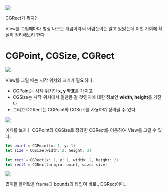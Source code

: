 ![](https://velog.velcdn.com/images/dev_jane/post/37301875-9899-4aff-b8ab-d6a1b9a4779a/image.png)

CGRect가 뭐지? 

View를 그릴때마다 항상 나오는 개념이라서 어렴풋이는 알고 있었는데 
이번 기회에 확실히 정리해보려 한다

# CGPoint, CGSize, CGRect

![](https://velog.velcdn.com/images/dev_jane/post/dcb3f6cb-f52d-4b26-aa01-f4674316e680/image.png)


View를 그릴 때는 시작 위치와 크기가 필요하다.
- CGPoint는 시작 위치인 **x, y 좌표**를 가지고
- CGSize는 시작 위치에서 얼만큼 갈 것인지에 대한 정보인 **width, height**를 가진다
- 그리고 CGRect는 CGPoint와 CGSize를 사용하여 정의될 수 있다.

![](https://velog.velcdn.com/images/dev_jane/post/3cd293e2-37e9-4820-83ba-e8dbfa178856/image.png)

예제를 보자ㅏ
CGPoint와 CGSize로 정의한
CGRect를 이용하여 View를 그릴 수 있다.

```swift
let point = CGPoint(x: 1, y: 1)
let size = CGSize(width: 2, height: 2)

let rect = CGRect(x: 1, y: 1, width: 2, height: 2)
let rect2 = CGRect(origin: point, size: size)
```

![](https://velog.velcdn.com/images/dev_jane/post/046bfeb5-2d56-48d3-b2a7-e942e2e202f8/image.png)


많이들 들어봤을 frame과 bounds의 타입이 바로,, CGRect이다.
